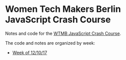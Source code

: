 # Women Tech Makers Berlin JavaScript Crash Course

Notes and code for the [WTMB JavaScript Crash Course](http://wtmberlin.com/javascript-crash-course/).

The code and notes are organized by week: 

* [Week of 12/10/17](https://github.com/mignonnesaurus/wtmb-js-crash-course/tree/master/week_12102017)
